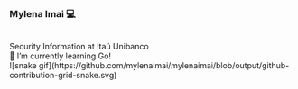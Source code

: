 ### Mylena Imai 💻

<!--
**mylenaimai/mylenaimai** is a ✨ _special_ ✨ repository because its `README.md` (this file) appears on your GitHub profile.

Here are some ideas to get you started:

- 🔭 I’m currently working on ...
- 🌱 I’m currently learning ...
- 👯 I’m looking to collaborate on ...
- 🤔 I’m looking for help with ...
- 💬 Ask me about ...
- 📫 How to reach me: ...
- 😄 Pronouns: ...
- ⚡ Fun fact: ...
-->



   </br>
Security Information at Itaú Unibanco
</br>
🌱 I’m currently learning Go!
</br>
<!--![Snake animation](https://github.com/mylenaimai/mylenaimai/blob/output/github-contribution-grid-snake.svg)-->
![snake gif](https://github.com/mylenaimai/mylenaimai/blob/output/github-contribution-grid-snake.svg)

